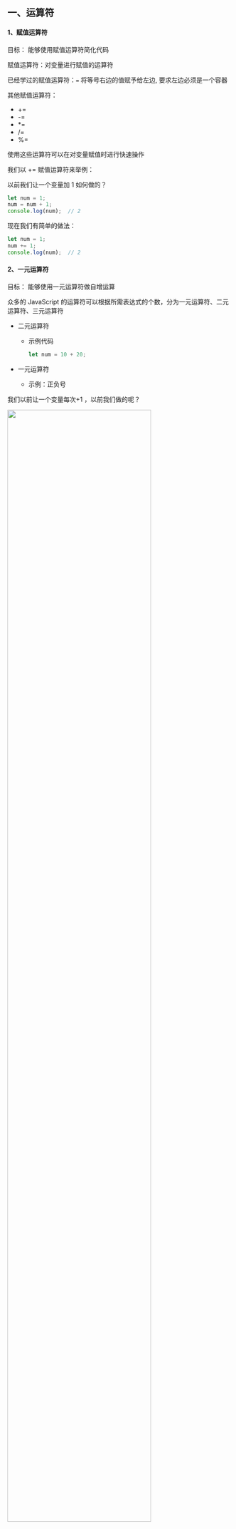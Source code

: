 ## 一、运算符

#### 1、赋值运算符

目标： 能够使用赋值运算符简化代码

赋值运算符：对变量进行赋值的运算符

已经学过的赋值运算符：` = `   将等号右边的值赋予给左边, 要求左边必须是一个容器

其他赋值运算符：

+ +=
+ -=
+ *=
+ /=
+ %=

使用这些运算符可以在对变量赋值时进行快速操作

我们以 += 赋值运算符来举例：

以前我们让一个变量加 1 如何做的？

```js
let num = 1;
num = num + 1;
console.log(num);  // 2
```

现在我们有简单的做法：

```js
let num = 1;
num += 1;
console.log(num);  // 2
```



#### 2、一元运算符

目标： 能够使用一元运算符做自增运算

众多的 JavaScript 的运算符可以根据所需表达式的个数，分为一元运算符、二元运算符、三元运算符

+ 二元运算符

  + 示例代码

    ```js
    let num = 10 + 20;
    ```

+ 一元运算符

  + 示例：正负号

我们以前让一个变量每次+1 ，以前我们做的呢？

<img src="https://photo-album-1314189846.cos.ap-shanghai.myqcloud.com/202211280954922.png" style="width:80%">

现在我们可以有更简便的写法了

+ 自增
  + 符号：++ 
  + 作用：让变量的值 +1

+ 自减
  + 符号：--
  + 作用：让变量的值 -1

使用场景：经常用于计数来使用。 比如进行10次操作，用它来计算进行了多少次了

**自增运算符的用法：**

<img src="https://photo-album-1314189846.cos.ap-shanghai.myqcloud.com/202211280955603.png" style="width:100%">



前置自增和后置自增如果参与运算就有区别(难点，但是了解即可)

<img src="https://photo-album-1314189846.cos.ap-shanghai.myqcloud.com/202211280955115.png" style="width:100%">

**注意：**

1、前置自增和后置自增独立使用时二者并没有差别！

2、一般开发中我们都是独立使用

3、后面 i++ 后置自增会使用相对较多，并且都是单独使用

思考面试题：

```js
let i = 1;
console.log(i++ + ++i + i);
```



#### 3、比较运算符

目标： 能使用常见的比较运算符进行比较运算

+ 比较运算符的介绍

  使用场景：比较两个数据大小、是否相等

  实际运用案例：

  <img src="https://photo-album-1314189846.cos.ap-shanghai.myqcloud.com/202211280955099.png" style="width:100%">



+ 比较运算符

  \> ：  左边是否大于右边

  <：   左边是否小于右边

  \>=：  左边是否大于或等于右边

  <=：  左边是否小于或等于右边

  == ：  左右两边值是否相等

  === ： 左右两边是否类型和值都相等

  !== ： 左右两边是否不全等

  比较结果为boolean类型，即只会得到 true 或 false



+ 对比

  = 单等是赋值

  == 是判断

  === 是全等

  **开发中判断是否相等，强烈推荐使用===  



+ 字符串比较，是比较的字符对应的ASCII码

  从左往右依次比较，如果第一位一样再比较第二位，以此类推，字符串比较的少，了解即可

  <img src="https://photo-album-1314189846.cos.ap-shanghai.myqcloud.com/202211280955677.png" style="width:500%">

+ NaN不等于任何值，包括它本身

  涉及到"NaN“ 都是false 

+ 尽量不要比较小数，因为小数有精度问题

+ 不同类型之间比较会发生隐式转换

  最终把数据隐式转换转成 number 类型再比较

  所以开发中，如果进行准确的比较我们更喜欢 === 或者 !==



#### 4、逻辑运算符

目标：掌握逻辑运算符，为程序“能思考”做准备

提问：如果我想判断一个变量 num 是否大于5且小于10，怎么办？、

错误写法： 5 < num < 10

正确写法：  num > 5 && num < 10

<img src="https://photo-album-1314189846.cos.ap-shanghai.myqcloud.com/202211280955192.png" style="width:100%">



+ 练习：判断一个数是4的倍数，且不是100的倍数

  需求：用户输入一个，判断这个数能被4整除，但是不能被100整除,满足条件，页面弹出true，否则弹出 false



#### 5、运算符优先级

目标：掌握运算符优先级，能判断运算符执行的顺序

<img src="https://photo-album-1314189846.cos.ap-shanghai.myqcloud.com/202211280955275.png" style="width:80%">

+ 一元运算符里面的逻辑非优先级很高

+ 逻辑与比逻辑或优先级高

练习：

```js
let a = 3 > 5 && 2 < 7 && 3 == 4
console.log(a);  

let b = 3 <= 4 || 3 > 1 || 3 != 2 
console.log(b); 

let c = 2 === "2"
console.log(c);  

let d = !c || b && a 
console.log(d);
```
